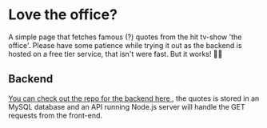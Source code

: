 # Love the office?

A simple page that fetches famous (?) quotes from the hit tv-show 'the office'. Please have some patience while trying it out as the backend is hosted on a free tier service, that isn't were fast. But it works! 👍🏼

## Backend

[You can check out the repo for the backend here ](https://github.com/nilssoncjonas/office-api-backend), the quotes is stored in an MySQL database and an API running Node.js server will handle the GET requests from the front-end.


